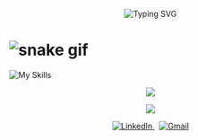 
<p align="center">
  <img src="https://readme-typing-svg.demolab.com?font=Fira+Code&size=22&duration=3000&pause=1000&center=true&vCenter=true&width=450&lines=Olá,+sou+Juan!;Front-End+Developer;UI%2FUX+Designer&color=e5e5e5&background=2e2e2e" alt="Typing SVG" />
</p>

# ![snake gif](https://github.com/juansillva/juansillva/blob/output/github-contribution-grid-snake.gif)

![My Skills](https://skillicons.dev/icons?i=js,react,nextjs,html,css,sass,java,figma,git&theme=dark)


<p align="center">
  <img src="https://github-readme-stats.vercel.app/api?username=juansillva&show_icons=true&hide_title=true&hide_border=true&bg_color=2e2e2e&title_color=2e7db2&text_color=e5e5e5&icon_color=2e7db2" />
</p>


<p align="center">
  <img src="https://streak-stats.demolab.com?user=juansillva&hide_border=true&background=2e2e2e&ring=2e7db2&fire=2e7db2&currStreakLabel=2e7db2&currStreakNum=e5e5e5&sideNums=2e7db2&sideLabels=2e7db2&dates=e5e5e5" />
</p>

<p align="center"> <a href="https://www.linkedin.com/in/seu-usuario-linkedin" target="_blank"> <img src="https://img.shields.io/badge/LinkedIn-2e7db2?style=for-the-badge&logo=linkedin&logoColor=white" alt="LinkedIn"/> </a> &nbsp; <a href="mailto:seuemail@gmail.com"> <img src="https://img.shields.io/badge/Gmail-e44848?style=for-the-badge&logo=gmail&logoColor=white" alt="Gmail"/> </a> </p>






